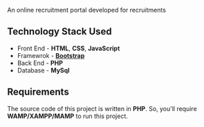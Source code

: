 An online recruitment portal developed for recruitments 

## Technology Stack Used


- Front End - **HTML**, **CSS**, **JavaScript**
- Framewrok - **[Bootstrap](https://getbootstrap.com/)**
- Back End - **PHP**
- Database - **MySql**

## Requirements


The source code of this project is written in **PHP**. So, you'll require **WAMP/XAMPP/MAMP** to run this project.

